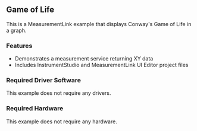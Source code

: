 ## Game of Life

This is a MeasurementLink example that displays Conway's Game of Life
in a graph.

### Features

- Demonstrates a measurement service returning XY data
- Includes InstrumentStudio and MeasurementLink UI Editor project files

### Required Driver Software

This example does not require any drivers.

### Required Hardware

This example does not require any hardware.
